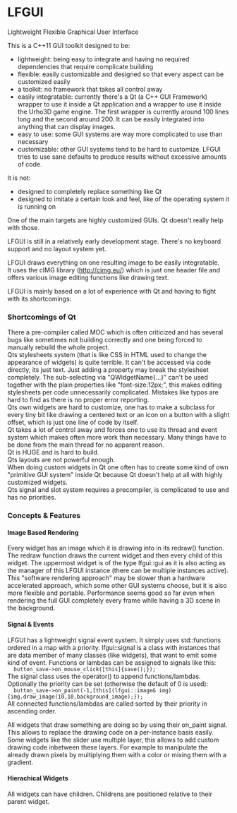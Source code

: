 # LFGUI
Lightweight Flexible Graphical User Interface

This is a C++11 GUI toolkit designed to be:
- lightweight: being easy to integrate and having no required dependencies that require complicate building 
- flexible: easily customizable and designed so that every aspect can be customized easily
- a toolkit: no framework that takes all control away
- easily integratable: currently there's a Qt (a C++ GUI Framework) wrapper to use it inside a Qt application and a wrapper to use it inside the Urho3D game engine. The first wrapper is currently around 100 lines long and the second around 200. It can be easily integrated into anything that can display images.
- easy to use: some GUI systems are way more complicated to use than necessary
- customizable: other GUI systems tend to be hard to customize. LFGUI tries to use sane defaults to produce results without excessive amounts of code.

It is not:
- designed to completely replace something like Qt
- designed to imitate a certain look and feel, like of the operating system it is running on

One of the main targets are highly customized GUIs. Qt doesn't really help with those.

LFGUI is still in a relatively early development stage. There's no keyboard support and no layout system yet.

LFGUI draws everything on one resulting image to be easily integratable.  
It uses the cIMG library (http://cimg.eu/) which is just one header file and offers various image editing functions like drawing text.

LFGUI is mainly based on a lot of experience with Qt and having to fight with its shortcomings:

### Shortcomings of Qt

There a pre-compiler called MOC which is often criticized and has several bugs like sometimes not building correctly and one being forced to manually rebuild the whole project.  
Qts stylesheets system (that is like CSS in HTML used to change the appearance of widgets) is quite terrible. It can't be accessed via code directly, its just text. Just adding a property may break the stylesheet completely. The sub-selecting via "QWidgetName{...}" can't be used together with the plain properties like "font-size:12px;", this makes editing stylesheets per code unnecessarily complicated. Mistakes like typos are hard to find as there is no proper error reporting.  
Qts own widgets are hard to customize, one has to make a subclass for every tiny bit like drawing a centered text or an icon on a button with a slight offset, which is just one line of code by itself.  
Qt takes a lot of control away and forces one to use its thread and event system which makes often more work than necessary. Many things have to be done from the main thread for no apparent reason.  
Qt is HUGE and is hard to build.  
Qts layouts are not powerful enough.  
When doing custom widgets in Qt one often has to create some kind of own "primitive GUI system" inside Qt because Qt doesn't help at all with highly customized widgets.  
Qts signal and slot system requires a precompiler, is complicated to use and has no priorities.

### Concepts & Features

#### Image Based Rendering
  
Every widget has an image which it is drawing into in its redraw() function. The redraw function draws the current widget and then every child of this widget. The uppermost widget is of the type lfgui::gui as it is also acting as the manager of this LFGUI instance (there can be multiple instances active).  
This "software rendering approach" may be slower than a hardware accelerated approach, which some other GUI systems choose, but it is also more flexible and portable. Performance seems good so far even when rendering the full GUI completely every frame while having a 3D scene in the background.

#### Signal & Events

LFGUI has a lightweight signal event system. It simply uses std::functions ordered in a map with a priority.
lfgui::signal is a class with instances that are data member of many classes (like widgets), that want to emit some kind of event.   Functions or lambdas can be assigned to signals like this:  
`  button_save->on_mouse_click([this]{save();});`  
The signal class uses the operator() to append functions/lambdas.  
Optionally the priority can be set (otherwise the default of 0 is used):  
`  button_save->on_paint(-1,[this](lfgui::image& img){img.draw_image(10,10,background_image);});`  
All connected functions/lambdas are called sorted by their priority in ascending order.

All widgets that draw something are doing so by using their on_paint signal. This allows to replace the drawing code on a per-instance basis easily. Some widgets like the slider use multiple layer, this allows to add custom drawing code inbetween these layers. For example to manipulate the already drawn pixels by multiplying them with a color or mixing them with a gradient.

#### Hierachical Widgets

All widgets can have children. Childrens are positioned relative to their parent widget.
